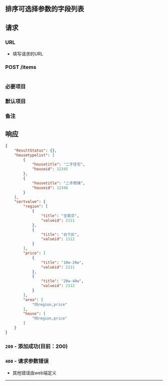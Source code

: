 ## 排序可选择参数的字段列表
## 请求
### URL

+ 填写请求的URL

### POST /items

```json
```
### 必要项目

### 默认项目

### 备注

## 响应

```json
{
    "ResultStatus": {},
    "housetypelist": [
        {
            "housetitle": "二手住宅",
            "houseid": 12345
        },
        {
            "housetitle": "二手商铺",
            "houseid": 12346
        }
    ],
    "sortvalue": {
        "region": [
            {
                "title": "全南京",
                "valueid": 2111
            },
            {
                "title": "白下区",
                "valueid": 1112
            }
        ],
        "price": [
            {
                "title": "10w-20w",
                "valueid": 2111
            },
            {
                "title": "20w-40w",
                "valueid": 2112
            }
        ],
        "area": [
            "同region,price"
        ],
        "house": [
            "同region,price"
        ]
    }
}
```

### `200` - 添加成功(目前：200)


### `400` - 请求参数错误
+ 其他错误由web端定义

********************
